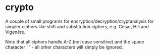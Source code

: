 # crypto
A couple of small programs for encryption/decryption/cryptanalysis for simpler ciphers like shift and substitution ciphers, e.g. Cesar, Hill and Vigenère.

Note that all ciphers handle A-Z (not case sensitive) and the space character ' ' - all other characters will simply be ignored.
